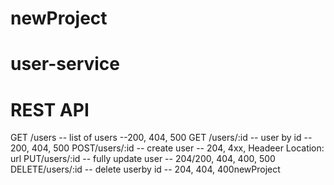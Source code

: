# newProject
# user-service
# REST API
GET /users -- list of users --200, 404, 500
GET /users/:id -- user by id -- 200, 404, 500
POST/users/:id -- create user -- 204, 4xx, Headeer Location: url
PUT/users/:id -- fully update user -- 204/200, 404, 400, 500
DELETE/users/:id -- delete userby id -- 204, 404, 400newProject
